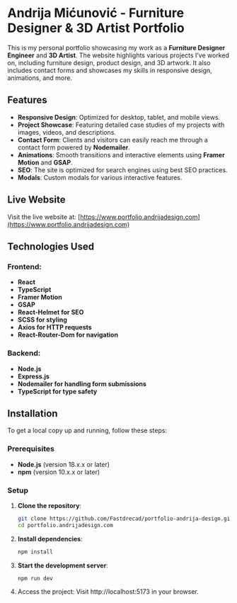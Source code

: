 # Andrija Mićunović - Furniture Designer & 3D Artist Portfolio

This is my personal portfolio showcasing my work as a **Furniture Designer Engineer** and **3D Artist**. The website highlights various projects I’ve worked on, including furniture design, product design, and 3D artwork. It also includes contact forms and showcases my skills in responsive design, animations, and more.

## Features

- **Responsive Design**: Optimized for desktop, tablet, and mobile views.
- **Project Showcase**: Featuring detailed case studies of my projects with images, videos, and descriptions.
- **Contact Form**: Clients and visitors can easily reach me through a contact form powered by **Nodemailer**.
- **Animations**: Smooth transitions and interactive elements using **Framer Motion** and **GSAP**.
- **SEO**: The site is optimized for search engines using best SEO practices.
- **Modals**: Custom modals for various interactive features.

## Live Website

Visit the live website at: [https://www.portfolio.andrijadesign.com](https://www.portfolio.andrijadesign.com)

## Technologies Used

### Frontend:

- **React**
- **TypeScript**
- **Framer Motion**
- **GSAP**
- **React-Helmet for SEO**
- **SCSS for styling**
- **Axios for HTTP requests**
- **React-Router-Dom for navigation**

### Backend:

- **Node.js**
- **Express.js**
- **Nodemailer for handling form submissions**
- **TypeScript for type safety**

## Installation

To get a local copy up and running, follow these steps:

### Prerequisites

- **Node.js** (version 18.x.x or later)
- **npm** (version 10.x.x or later)

### Setup

1. **Clone the repository**:

   ```bash
   git clone https://github.com/Fastdrecad/portfolio-andrija-design.git
   cd portfolio.andrijadesign.com
   ```

2. **Install dependencies**:
   ```bash
   npm install
   ```
3. **Start the development server**:

   ```bash
   npm run dev

   ```

4. Access the project: Visit http://localhost:5173 in your browser.
